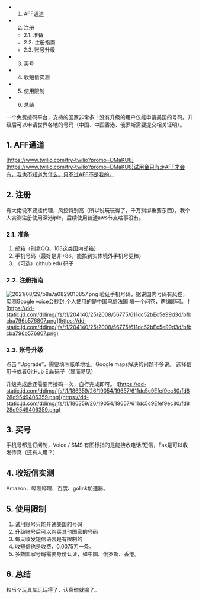 <!-- TOC -->

- 1. AFF通道
- 2. 注册
    - 2.1. 准备
    - 2.2. 注册指南
    - 2.3. 账号升级
- 3. 买号
- 4. 收短信实测
- 5. 使用限制
- 6. 总结

<!-- /TOC -->

一个免费接码平台，支持的国家非常多！没有升级的用户仅能申请美国的号码。升级后可以申请世界各地的号码（中国、中国香港、俄罗斯需要提交相关证明）。

## 1. AFF通道
[https://www.twilio.com/try-twilio?promo=DMaKU8](https://www.twilio.com/try-twilio?promo=DMaKU8)试用金只有走AFF才会有，我也不知道为什么。只不过AFF不是我的。

## 2. 注册
有大佬说不要挂代理，风控特别高（所以说玩玩得了，千万别绑重要东西），我个人实测注册使用深港iplc，后续使用普通aws节点啥事没有。

### 2.1. 准备
1. 邮箱（别拿QQ、163这类国内邮箱）
2. 手机号码（最好是非+86，能搞到实体境外手机号更棒）
3. （可选）github edu 码子

### 2.2. 注册指南
![2021/08/29/b8a7a0829010857.png](https://i1.xktu.xyz/2021/08/29/b8a7a0829010857.png)
验证手机号码，据说国内号码有风控，实测Google voice会秒封,个人使用的是[中国电信法国](https://ansetheisia.ink/cetexcej-fr/)
填一个问卷，瞎编即可。
![https://dd-static.jd.com/ddimg/jfs/t1/204140/25/2008/56775/611dc52bEc5e99d3d/bfbcba796b576807.png](https://dd-static.jd.com/ddimg/jfs/t1/204140/25/2008/56775/611dc52bEc5e99d3d/bfbcba796b576807.png)

### 2.3. 账号升级
点击 “Upgrade”，需要填写账单地址。Google maps解决的问题不多说。
选择信用卡或者GitHub Edu码子（显而易见）

升级完成后还需要再接码一次，自行完成即可。
![https://dd-static.jd.com/ddimg/jfs/t1/186359/26/19054/19657/611dc5c9Efef9ec80/fd828d9549406359.png](https://dd-static.jd.com/ddimg/jfs/t1/186359/26/19054/19657/611dc5c9Efef9ec80/fd828d9549406359.png)

## 3. 买号
手机号都是订阅制，Voice / SMS 有图标指的是能接收电话/短信，Fax是可以收发传真（还有人用？）

## 4. 收短信实测
Amazon、哔哩哔哩、百度、golink加速器。

## 5. 使用限制
1. 试用账号只能开通美国的号码
2. 升级账号后可以购买其他国家的号码
3. 每天收发短信语言是有限制的
4. 收短信也是收费，0.0075刀一条。
5. 多数国家号码需要身份认证，如中国、俄罗斯、香港。

## 6. 总结
权当个玩具车玩玩得了，认真你就输了。